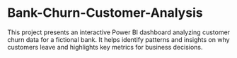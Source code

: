 # Bank-Churn-Customer-Analysis
This project presents an interactive Power BI dashboard analyzing customer churn data for a fictional bank. It helps identify patterns and insights on why customers leave and highlights key metrics for business decisions.
